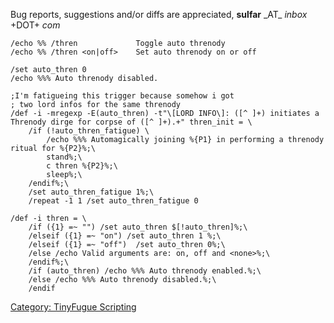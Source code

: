 Bug reports, suggestions and/or diffs are appreciated, **sulfar** \_AT\_
*inbox* +DOT+ *com*

    /echo %% /thren             Toggle auto threnody
    /echo %% /thren <on|off>    Set auto threnody on or off

    /set auto_thren 0
    /echo %%% Auto threnody disabled.

    ;I'm fatigueing this trigger because somehow i got
    ; two lord infos for the same threnody
    /def -i -mregexp -E(auto_thren) -t"\[LORD INFO\]: ([^ ]+) initiates a Threnody dirge for corpse of ([^ ]+).+" thren_init = \
        /if (!auto_thren_fatigue) \
            /echo %%% Automagically joining %{P1} in performing a threnody ritual for %{P2}%;\
            stand%;\
            c thren %{P2}%;\
            sleep%;\
        /endif%;\
        /set auto_thren_fatigue 1%;\
        /repeat -1 1 /set auto_thren_fatigue 0

    /def -i thren = \
        /if ({1} =~ "") /set auto_thren $[!auto_thren]%;\
        /elseif ({1} =~ "on") /set auto_thren 1 %;\
        /elseif ({1} =~ "off")  /set auto_thren 0%;\
        /else /echo Valid arguments are: on, off and <none>%;\
        /endif%;\
        /if (auto_thren) /echo %%% Auto threnody enabled.%;\
        /else /echo %%% Auto threnody disabled.%;\
        /endif

[Category: TinyFugue
Scripting](Category:_TinyFugue_Scripting "wikilink")

